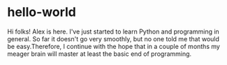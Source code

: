 # hello-world

Hi folks!
Alex is here. I've just started to learn Python and programming in general. So far it doesn't go very smoothly, but no one told me that would be easy.Therefore, I continue with the hope that in a couple of months my meager brain will master at least the basic end of programming.
